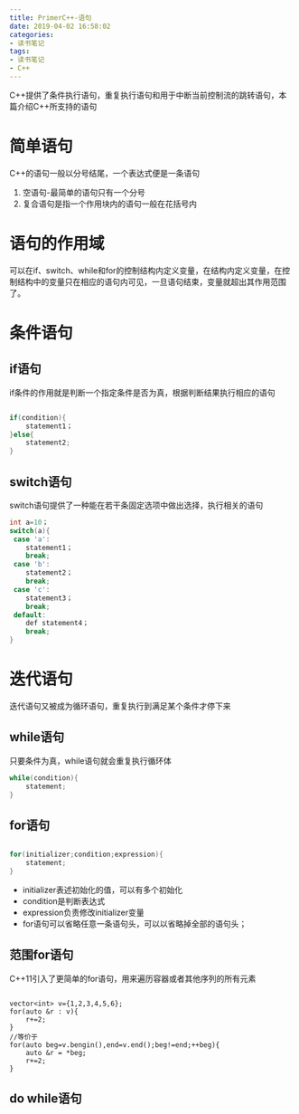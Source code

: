 ```yaml
---
title: PrimerC++-语句
date: 2019-04-02 16:58:02
categories:
- 读书笔记
tags:
- 读书笔记
- C++
---
```


C++提供了条件执行语句，重复执行语句和用于中断当前控制流的跳转语句，本篇介绍C++所支持的语句

# 简单语句

C++的语句一般以分号结尾，一个表达式便是一条语句

1. 空语句-最简单的语句只有一个分号
2. 复合语句是指一个作用块内的语句一般在花括号内

# 语句的作用域

可以在if、switch、while和for的控制结构内定义变量，在结构内定义变量，在控制结构中的变量只在相应的语句内可见，一旦语句结束，变量就超出其作用范围了。

# 条件语句

## if语句

if条件的作用就是判断一个指定条件是否为真，根据判断结果执行相应的语句

```c++

if(condition){
	statement1；
}else{
	statement2;
}

```
## switch语句

switch语句提供了一种能在若干条固定选项中做出选择，执行相关的语句

```c++
int a=10；
switch(a){
 case 'a':
 	statement1；
 	break;
 case 'b':
 	statement2；
 	break;
 case 'c':
 	statement3；
 	break;
 default:
 	def statement4；
 	break;
}

```

# 迭代语句

迭代语句又被成为循环语句，重复执行到满足某个条件才停下来

## while语句

只要条件为真，while语句就会重复执行循环体

```c++
while(condition){
	statement;
}

```



## for语句

```c++

for(initializer;condition;expression){
	statement;
}
```
- initializer表述初始化的值，可以有多个初始化
- condition是判断表达式
- expression负责修改initializer变量
- for语句可以省略任意一条语句头，可以以省略掉全部的语句头；

## 范围for语句

C++11引入了更简单的for语句，用来遍历容器或者其他序列的所有元素

```

vector<int> v={1,2,3,4,5,6};
for(auto &r : v){
	r+=2;
}
//等价于
for(auto beg=v.bengin(),end=v.end();beg!=end;++beg){
	auto &r = *beg;
	r+=2;
}

```
## do while语句




